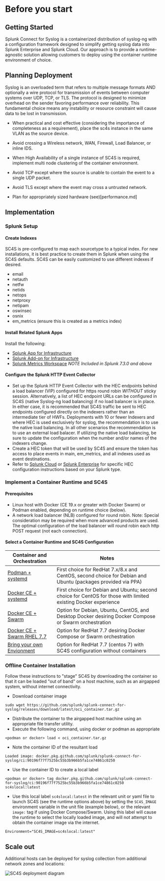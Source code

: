 # Before you start

## Getting Started

Splunk Connect for Syslog is a containerized distribution of syslog-ng with a configuration framework
designed to simplify getting syslog data into Splunk Enterprise and Splunk Cloud. Our approach is
to provide a runtime-agnostic solution allowing customers to deploy using the container runtime
environment of choice.


## Planning Deployment

Syslog is an overloaded term that refers to multiple message formats AND optionally a wire protocol for
transmission of events between computer systems over UDP, TCP, or TLS. The protocol is designed to minimize
overhead on the sender favoring performance over reliability. This fundamental choice means any instability
or resource constraint will cause data to be lost in transmission.

* When practical and cost effective (considering the importance of completeness as a requirement), place the sc4s
instance in the same VLAN as the source device.

* Avoid crossing a Wireless network, WAN, Firewall, Load Balancer, or inline IDS.
* When High Availability of a single instance of SC4S is required, implement multi node clustering of the container
environment.
* Avoid TCP except where the source is unable to contain the event to a single UDP packet.
* Avoid TLS except where the event may cross a untrusted network.
* Plan for appropriately sized hardware (see)[performance.md]


## Implementation

### Splunk Setup

#### Create Indexes

SC4S is pre-configured to map each sourcetype to a typical index. For new installations, it is best practice to create them in Splunk when
using the SC4S defaults. SC4S can be easily customized to use different indexes if desired.

* email
* netauth
* netfw
* netids
* netops
* netproxy
* netipam
* oswinsec
* osnix
* em_metrics (ensure this is created as a metrics index)

#### Install Related Splunk Apps

Install the following:

* [Splunk App for Infrastructure](https://splunkbase.splunk.com/app/3975/)
* [Splunk Add-on for Infrastructure](https://splunkbase.splunk.com/app/4217/)
* [Splunk Metrics Workspace](https://splunkbase.splunk.com/app/4192/) *NOTE Included in Splunk 7.3.0 and above*

#### Configure the Splunk HTTP Event Collector

- Set up the Splunk HTTP Event Collector with the HEC endpoints behind a load balancer (VIP) configured for https round robin *WITHOUT* sticky
session.  Alternatively, a list of HEC endpoint URLs can be configured in SC4S (native Syslog-ng load balancing) if no load balancer is in place.  In either case, it is
recommended that SC4S traffic be sent to HEC endpoints configured directly on the indexers rather than an intermediate tier of HWFs. Deployments with 10 or fewer Indexers and where HEC is used exclusively for syslog, the recommendation is to use the native load balancing. In all other scenarios the recommendation is to use an external load balacer. If utilizing the native load balancing, be sure to update the configuration when the number and/or names of the indexers change.
- Create a HEC token that will be used by SC4S and ensure the token has access to place events in main, em_metrics, and all indexes used as
event destinations.
- Refer to [Splunk Cloud](http://docs.splunk.com/Documentation/Splunk/7.3.1/Data/UsetheHTTPEventCollector#Configure_HTTP_Event_Collector_on_managed_Splunk_Cloud)
or [Splunk Enterprise](http://dev.splunk.com/view/event-collector/SP-CAAAE6Q) for specific HEC configuration instructions based on your
Splunk type.

### Implement a Container Runtime and SC4S

#### Prerequisites

* Linux host with Docker (CE 19.x or greater with Docker Swarm) or Podman enabled, depending on runtime choice (below).
* A network load balancer (NLB) configured for round robin. Note: Special consideration may be required when more advanced products are used. The optimal configuration of the load balancer will round robin each http POST request (not each connection).

#### Select a Container Runtime and SC4S Configuration

| Container and Orchestration | Notes |
|-----------------------------|-------|
| [Podman + systemd](podman-systemd-general.md) | First choice for RedHat 7.x/8.x and CentOS, second choice for Debian and Ubuntu (packages provided via PPA) |
| [Docker CE + systemd](docker-systemd-general.md) | First choice for Debian and Ubuntu; second choice for CentOS for those with limited existing Docker experience |
| [Docker CE + Swarm](docker-swarm-general.md) | Option for Debian, Ubuntu, CentOS, and Desktop Docker desiring Docker Compose or Swarm orchestration |
| [Docker CE + Swarm RHEL 7.7](docker-swarm-rhel7.md) | Option for RedHat 7.7 desiring Docker Compose or Swarm orchestration |
| [Bring your own Envionment](byoe-rhel7.md) | Option for RedHat 7.7 (centos 7) with SC4S configuration without containers |

### Offline Container Installation

Follow these instructions to "stage" SC4S by downloading the container so that it can be loaded "out of band" on a
host machine, such as an airgapped system, without internet connectivity.

* Download container image

```
sudo wget https://github.com/splunk/splunk-connect-for-syslog/releases/download/latest/oci_container.tar.gz
```

* Distribute the container to the airgapped host machine using an appropriate file transfer utility.
* Execute the following command, using docker or podman as appropriate

```
<podman or docker> load < oci_container.tar.gz
```

* Note the container ID of the resultant load

```
Loaded image: docker.pkg.github.com/splunk/splunk-connect-for-syslog/ci:90196f77f7525bc55b3b966b5fa1ce74861c0250
```

* Use the container ID to create a local label
```
<podman or docker> tag docker.pkg.github.com/splunk/splunk-connect-for-syslog/ci:90196f77f7525bc55b3b966b5fa1ce74861c0250 sc4slocal:latest
```

* Use this local label `sc4slocal:latest` in the relevant unit or yaml file to launch SC4S (see the runtime options
above) by setting the `SC4S_IMAGE` environment variable in the unit file (example below), or the relevant `image:` tag
if using Docker Compose/Swarm.  Using this label will cause the runtime to select the locally loaded image, and will not
attempt to obtain the container image via the internet.

```
Environment="SC4S_IMAGE=sc4slocal:latest"
```

## Scale out

Additional hosts can be deployed for syslog collection from additional network zones and locations:

![SC4S deployment diagram](SC4Sdeployment.png)
